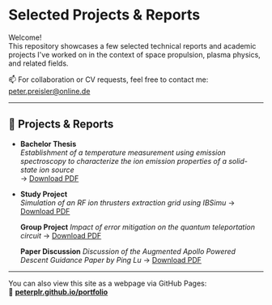 # Selected Projects & Reports

Welcome!  
This repository showcases a few selected technical reports and academic projects I've worked on in the context of space propulsion, plasma physics, and related fields.

📫 For collaboration or CV requests, feel free to contact me: [peter.preisler@online.de](mailto:peter.preisler@online.de)

---

## 📘 Projects & Reports

- **Bachelor Thesis**  
  _Establishment of a temperature measurement using emission spectroscopy to characterize the ion emission properties of a solid-state ion source_  
  → [Download PDF](./docs/2024-Bachelorthesis-german.pdf)

- **Study Project**  
_Simulation of an RF ion thrusters extraction grid using IBSimu_
  → [Download PDF](./docs/2024-Study-Project-german.pdf)

  **Group Project**
  _Impact of error mitigation on the quantum teleportation circuit_
  → [Download PDF](./docs/2025-Group-Project-english.pdf)

  **Paper Discussion**
  _Discussion of the Augmented Apollo Powered Descent Guidance Paper by Ping Lu_
  → [Download PDF](./docs/2025-Paper-Discussion-english.pdf)

---

You can also view this site as a webpage via GitHub Pages:  
🔗 **[peterplr.github.io/portfolio](https://peterplr.github.io)**
